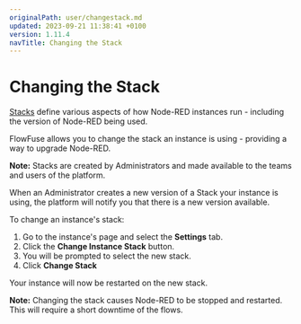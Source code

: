 ```yaml
---
originalPath: user/changestack.md
updated: 2023-09-21 11:38:41 +0100
version: 1.11.4
navTitle: Changing the Stack
---
```


# Changing the Stack

[Stacks](concepts.md#stack) define various aspects of how Node-RED instances run - including the version of Node-RED being used.

FlowFuse allows you to change the stack an instance is using - providing a way
to upgrade Node-RED.

**Note:** Stacks are created by Administrators and made available to the teams
and users of the platform.

When an Administrator creates a new version of a Stack your instance is using,
the platform will notify you that there is a new version available.

To change an instance's stack:

1. Go to the instance's page and select the **Settings** tab.
2. Click the **Change Instance Stack** button.
3. You will be prompted to select the new stack.
4. Click **Change Stack**

Your instance will now be restarted on the new stack.

**Note:** Changing the stack causes Node-RED to be stopped and restarted. This
will require a short downtime of the flows.
